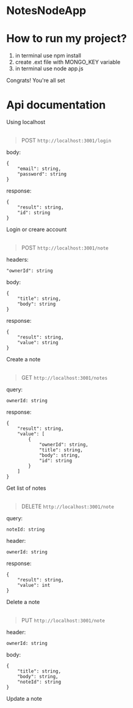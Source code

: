 # NotesNodeApp
# How to run my project?
1) in terminal use npm install
2) create .ext file with MONGO_KEY variable
3) in terminal use node app.js
   
Congrats! You're all set
# Api documentation
Using localhost
<br>
<br>
> POST `http://localhost:3001/login`

body:
```
{
    "email": string,
    "password": string
}
```

response:
```
{
    "result": string,
    "id": string
}
```

Login or creare account
<br>
<br>
> POST `http://localhost:3001/note`

headers:
```
"ownerId": string
```
body:
```
{
    "title": string,
    "body": string
}
```

response:
```
{
    "result": string,
    "value": string
}
```
Create a note
<br>
<br>
> GET `http://localhost:3001/notes`

query:
```
ownerId: string
```

response:
```
{
    "result": string,
    "value": [
        {
            "ownerId": string,
            "title": string,
            "body": string,
            "id": string
        }
    ]
}
```

Get list of notes
<br>
<br>
> DELETE `http://localhost:3001/note`

query:
```
noteId: string
```
header:
```
ownerId: string
```

response:
```
{
    "result": string,
    "value": int
}
```

Delete a note
<br>
<br>
> PUT `http://localhost:3001/note`

header:
```
ownerId: string
```

body:
```
{
    "title": string,
    "body": string,
    "noteId": string
}
```

Update a note
